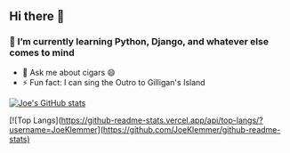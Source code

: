 ## Hi there 👋

### 🌱 I’m currently learning Python, Django, and whatever else comes to mind
- 💬 Ask me about cigars 😄
- ⚡ Fun fact: I can sing the Outro to Gilligan's Island
<!--
**JoeKlemmer/JoeKlemmer** is a ✨ _special_ ✨ repository because its `README.md` (this file) appears on your GitHub profile.

Here are some ideas to get you started:

- 🔭 I’m currently working on ...
- 🌱 I’m currently learning ...
- 👯 I’m looking to collaborate on ...
- 🤔 I’m looking for help with ...
- 💬 Ask me about ...
- 📫 How to reach me: ...
- 😄 Pronouns: ...
- ⚡ Fun fact: ...
-->

[![Joe's GitHub stats](https://github-readme-stats.vercel.app/api?username=JoeKlemmer)](https://github.com/JoeKlemmer/github-readme-stats)

[![Top Langs](https://github-readme-stats.vercel.app/api/top-langs/?username=JoeKlemmer](https://github.com/JoeKlemmer/github-readme-stats)
